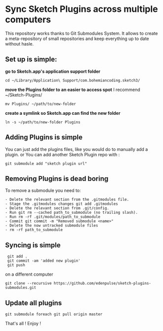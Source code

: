 # Sync Sketch Plugins across multiple computers
This repository works thanks to Git Submodules System. It allows to create a meta-repository of small repositories and keep everything up to date without hasle. 

## Set up is simple:

**go to Sketch.app's application support folder**
```
cd ~/Library/Application\ Support/com.bohemiancoding.sketch3/
```

**move the Plugins folder to an easier to access spot**
I recommend ~/Sketch-Plugins/

```
mv Plugins/ ~/path/to/new-folder
```

**create a symlink so Sketch.app can find the new folder**
``` 
ln -s ~/path/to/new-folder Plugins
```

## Adding Plugins is simple

You can just add the plugins files, like you would do to manually add a plugin.
or
You can add another Sketch Plugin repo with : 
```
git submodule add "sketch plugin url"
```
## Removing Plugins is dead boring
To remove a submodule you need to:  
```
- Delete the relevant section from the .gitmodules file.
- Stage the .gitmodules changes git add .gitmodules
- Delete the relevant section from .git/config.
- Run git rm --cached path_to_submodule (no trailing slash).
- Run rm -rf .git/modules/path_to_submodule
- Commit git commit -m "Removed submodule <name>"
- Delete the now untracked submodule files
- rm -rf path_to_submodule
```

## Syncing is simple
```
 git add .
 git commit -am 'added new plugin'
 git push
```
on a different computer

```
git clone --recursive https://github.com/edenpulse/sketch-plugins-submodules.git
```

## Update all plugins

```
git submodule foreach git pull origin master

```

That's all ! Enjoy ! 
